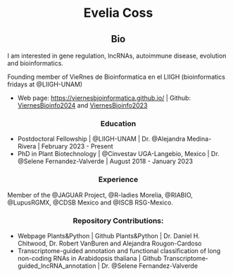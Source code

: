 <h1 align="center">
<b>Evelia Coss </b>
</h1>

<h2 align="center">
Bio
</h2>

I am interested in gene regulation, lncRNAs, autoimmune disease, evolution and bioinformatics.

Founding member of VieRnes de Bioinformatica en el LIIGH (bioinformatics fridays at @LIIGH-UNAM)
- Web page: https://viernesbioinformatica.github.io/ | Github: [ViernesBioinfo2024](https://github.com/EveliaCoss/ViernesBioinfo2024) and [ViernesBioinfo2023](https://github.com/EveliaCoss/ViernesBioinfo2023)

<h3 align="center">
Education
</h3>

- Postdoctoral Fellowship | @LIIGH-UNAM | Dr. @Alejandra Medina-Rivera | February 2023 - Present
- PhD in Plant Biotechnology | @Cinvestav UGA-Langebio, Mexico | Dr. @Selene Fernandez-Valverde | August 2018 - January 2023

<h3 align="center">
Experience
</h3>

Member of the @JAGUAR Project, @R-ladies Morelia, @RIABIO, @LupusRGMX, @CDSB Mexico and @ISCB RSG-Mexico.

<h3 align="center">
Repository Contributions:
</h3>

- Webpage Plants&Python | Github Plants&Python | Dr. Daniel H. Chitwood, Dr. Robert VanBuren and Alejandra Rougon-Cardoso
- Transcriptome-guided annotation and functional classification of long non-coding RNAs in Arabidopsis thaliana | Github Transcriptome-guided_lncRNA_annotation | Dr. @Selene Fernandez-Valverde
